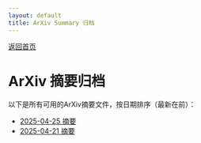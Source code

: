 ```yaml
---
layout: default
title: ArXiv Summary 归档
---
```


[返回首页](index.md)

# ArXiv 摘要归档

以下是所有可用的ArXiv摘要文件，按日期排序（最新在前）：

- [2025-04-25 摘要](summary_20250425_041043.md)
- [2025-04-21 摘要](summary_20250421_041136.md)
